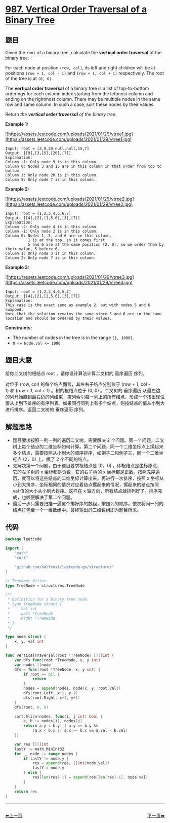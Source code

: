 # [987. Vertical Order Traversal of a Binary Tree](https://leetcode.com/problems/vertical-order-traversal-of-a-binary-tree/)


## 题目

Given the `root` of a binary tree, calculate the **vertical order traversal** of the binary tree.

For each node at position `(row, col)`, its left and right children will be at positions `(row + 1, col - 1)` and `(row + 1, col + 1)` respectively. The root of the tree is at `(0, 0)`.

The **vertical order traversal** of a binary tree is a list of top-to-bottom orderings for each column index starting from the leftmost column and ending on the rightmost column. There may be multiple nodes in the same row and same column. In such a case, sort these nodes by their values.

Return *the **vertical order traversal** of the binary tree*.

**Example 1:**

![https://assets.leetcode.com/uploads/2021/01/29/vtree1.jpg](https://assets.leetcode.com/uploads/2021/01/29/vtree1.jpg)

```
Input: root = [3,9,20,null,null,15,7]
Output: [[9],[3,15],[20],[7]]
Explanation:
Column -1: Only node 9 is in this column.
Column 0: Nodes 3 and 15 are in this column in that order from top to bottom.
Column 1: Only node 20 is in this column.
Column 2: Only node 7 is in this column.
```

**Example 2:**

![https://assets.leetcode.com/uploads/2021/01/29/vtree2.jpg](https://assets.leetcode.com/uploads/2021/01/29/vtree2.jpg)

```
Input: root = [1,2,3,4,5,6,7]
Output: [[4],[2],[1,5,6],[3],[7]]
Explanation:
Column -2: Only node 4 is in this column.
Column -1: Only node 2 is in this column.
Column 0: Nodes 1, 5, and 6 are in this column.
          1 is at the top, so it comes first.
          5 and 6 are at the same position (2, 0), so we order them by their value, 5 before 6.
Column 1: Only node 3 is in this column.
Column 2: Only node 7 is in this column.

```

**Example 3:**

![https://assets.leetcode.com/uploads/2021/01/29/vtree3.jpg](https://assets.leetcode.com/uploads/2021/01/29/vtree3.jpg)

```
Input: root = [1,2,3,4,6,5,7]
Output: [[4],[2],[1,5,6],[3],[7]]
Explanation:
This case is the exact same as example 2, but with nodes 5 and 6 swapped.
Note that the solution remains the same since 5 and 6 are in the same location and should be ordered by their values.

```

**Constraints:**

- The number of nodes in the tree is in the range `[1, 1000]`.
- `0 <= Node.val <= 1000`

## 题目大意

给你二叉树的根结点 root ，请你设计算法计算二叉树的 垂序遍历 序列。

对位于 (row, col) 的每个结点而言，其左右子结点分别位于 (row + 1, col - 1) 和 (row + 1, col + 1) 。树的根结点位于 (0, 0) 。二叉树的 垂序遍历 从最左边的列开始直到最右边的列结束，按列索引每一列上的所有结点，形成一个按出现位置从上到下排序的有序列表。如果同行同列上有多个结点，则按结点的值从小到大进行排序。返回二叉树的 垂序遍历 序列。

## 解题思路

- 题目要求按照一列一列的遍历二叉树。需要解决 2 个问题。第一个问题，二叉树上每个结点的二维坐标如何计算。第二个问题，同一个二维坐标点上摞起来多个结点，需要按照从小到大的顺序排序，如例子二和例子三，同一个二维坐标点 (2，0) 上，摞了 2 个不同的结点。
- 先解决第一个问题，由于题目要求根结点是 (0，0) ，即根结点是坐标原点，它的左子树的 x 坐标都是负数，它的右子树的 x 坐标都是正数。按照先序遍历，就可以将这些结点的二维坐标计算出来。再进行一次排序，按照 x 坐标从小到大排序，坐标相同的情况对应着结点摞起来的情况，摞起来的结点按照 val 值的大小从小到大排序。这样在 x 轴方向，所有结点就排列好了。排序完成，也顺便解决了第二个问题。
- 最后一步只需要扫描一遍这个排好序的数组，按照列的顺序，依次将同一列的结点打包至一个一维数组中。最终输出的二维数组即为题目所求。

## 代码

```go
package leetcode

import (
	"math"
	"sort"

	"github.com/halfrost/leetcode-go/structures"
)

// TreeNode define
type TreeNode = structures.TreeNode

/**
 * Definition for a binary tree node.
 * type TreeNode struct {
 *     Val int
 *     Left *TreeNode
 *     Right *TreeNode
 * }
 */

type node struct {
	x, y, val int
}

func verticalTraversal(root *TreeNode) [][]int {
	var dfs func(root *TreeNode, x, y int)
	var nodes []node
	dfs = func(root *TreeNode, x, y int) {
		if root == nil {
			return
		}
		nodes = append(nodes, node{x, y, root.Val})
		dfs(root.Left, x+1, y-1)
		dfs(root.Right, x+1, y+1)
	}
	dfs(root, 0, 0)

	sort.Slice(nodes, func(i, j int) bool {
		a, b := nodes[i], nodes[j]
		return a.y < b.y || a.y == b.y &&
			(a.x < b.x || a.x == b.x && a.val < b.val)
	})

	var res [][]int
	lastY := math.MinInt32
	for _, node := range nodes {
		if lastY != node.y {
			res = append(res, []int{node.val})
			lastY = node.y
		} else {
			res[len(res)-1] = append(res[len(res)-1], node.val)
		}
	}
	return res
}

```


----------------------------------------------
<div style="display: flex;justify-content: space-between;align-items: center;">
<p><a href="https://books.halfrost.com/leetcode/ChapterFour/0900~0999/0986.Interval-List-Intersections/">⬅️上一页</a></p>
<p><a href="https://books.halfrost.com/leetcode/ChapterFour/0900~0999/0989.Add-to-Array-Form-of-Integer/">下一页➡️</a></p>
</div>
